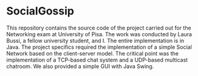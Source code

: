 # SocialGossip
This repository contains the source code of the project carried out for the Networking exam at University of Pisa. The work was conducted by Laura Bussi, a fellow university student, and I. The entire implementation is in Java.
The project specifics required the implementation of a simple Social Network based on the client-server model. The critical point was the implementation of a TCP-based chat system and a UDP-based multicast chatroom. We also provided a simple GUI with Java Swing.

